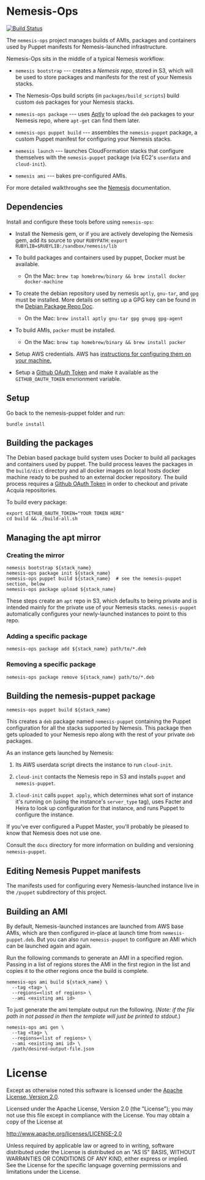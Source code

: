 # Nemesis-Ops
[![Build Status](https://magnum.travis-ci.com/acquia/nemesis-puppet.svg?token=fuZxkY8h1TVDnxYTXZSB&branch=master)](https://magnum.travis-ci.com/acquia/nemesis-puppet)

The `nemesis-ops` project manages builds of AMIs, packages and containers used by Puppet manifests for
Nemesis-launched infrastructure.

Nemesis-Ops sits in the middle of a typical Nemesis workflow:

* `nemesis bootstrap` --- creates a *Nemesis repo*, stored in S3, which will be used to store
  packages and manifests for the rest of your Nemesis stacks.

* The Nemesis-Ops build scripts (in `packages/build_scripts`) build custom `deb` packages for your
  Nemesis stacks.

* `nemesis-ops package` --- uses [Aptly](http://www.aptly.info/) to upload the `deb` packages to
  your Nemesis repo, where `apt-get` can find them later.

* `nemesis-ops puppet build` --- assembles the `nemesis-puppet` package, a custom Puppet manifest
  for configuring your Nemesis stacks.

* `nemesis launch` --- launches CloudFormation stacks that configure themselves with the
  `nemesis-puppet` package (via EC2's `userdata` and `cloud-init`).

* `nemesis ami` --- bakes pre-configured AMIs.

For more detailed walkthroughs see the [Nemesis](https://github.com/acquia/nemesis) documentation.

## Dependencies

Install and configure these tools before using `nemesis-ops`:

  - Install the Nemesis gem, or if you are actively developing the Nemesis gem, add its source to
    your `RUBYPATH`: `export RUBYLIB=$RUBYLIB:/sandbox/nemesis/lib`

  - To build packages and containers used by puppet, Docker must be available.
    - On the Mac: `brew tap homebrew/binary && brew install docker docker-machine`

  - To create the debian repository used by nemesis `aptly`, `gnu-tar`, and `gpg` must be installed.
    More details on setting up a GPG key can be found in the [Debian Package Repo Doc](docs/debian_package_repo.md).
    - On the Mac: `brew install aptly gnu-tar gpg gnupg gpg-agent`

  - To build AMIs, `packer` must be installed.
    - On the Mac: `brew tap homebrew/binary && brew install packer`

  - Setup AWS credentials. AWS has [instructions for configuring them on your machine.](http://docs.aws.amazon.com/cli/latest/userguide/cli-chap-getting-started.html)

  - Setup a [Github OAuth Token](https://github.com/settings/tokens) and make it available as the
    `GITHUB_OAUTH_TOKEN` envrionment variable.

## Setup

Go back to the nemesis-puppet folder and run:

    bundle install

## Building the packages

The Debian based package build system uses Docker to build all packages and containers used by
puppet. The build process leaves the packages in the `build/dist` directory and all docker
images on local hosts docker machine ready to be pushed to an external docker repository. The build
process requires a [Github OAuth Token](https://github.com/settings/tokens) in order to checkout
and private Acquia repositories.

To build every package:

    export GITHUB_OAUTH_TOKEN="YOUR TOKEN HERE"
    cd build && ./build-all.sh


## Managing the apt mirror

### Creating the mirror

    nemesis bootstrap ${stack_name}
    nemesis-ops package init ${stack_name}
    nemesis-ops puppet build ${stack_name}  # see the nemesis-puppet section, below
    nemesis-ops package upload ${stack_name}

These steps create an `apt` repo in S3, which defaults to being private and is intended mainly for
the private use of your Nemesis stacks. `nemesis-puppet` automatically configures your
newly-launched instances to point to this repo.

### Adding a specific package

    nemesis-ops package add ${stack_name} path/to/*.deb

### Removing a specific package

    nemesis-ops package remove ${stack_name} path/to/*.deb


## Building the nemesis-puppet package

    nemesis-ops puppet build ${stack_name}

This creates a `deb` package named `nemesis-puppet` containing the Puppet configuration for all the
stacks supported by Nemesis. This package then gets uploaded to your Nemesis repo along with the
rest of your private `deb` packages.

As an instance gets launched by Nemesis:

1. Its AWS userdata script directs the instance to run `cloud-init`.

2. `cloud-init` contacts the Nemesis repo in S3 and installs `puppet` and `nemesis-puppet`.

3. `cloud-init` calls `puppet apply`, which determines what sort of instance it's running on
  (using the instance's `server_type` tag), uses Facter and Heira to look up configuration for that
  instance, and runs Puppet to configure the instance.

If you've ever configured a Puppet Master, you'll probably be pleased to know that Nemesis does not
use one.

Consult the `docs` directory for more information on building and versioning `nemesis-puppet`.

## Editing Nemesis Puppet manifests

The manifests used for configuring every Nemesis-launched instance live in the `/puppet`
subdirectory of this project.

## Building an AMI

By default, Nemesis-launched instances are launched from AWS base AMIs, which are then configured
in-place at launch time from `nemesis-puppet.deb`. But you can also run `nemesis-puppet` to
configure an AMI which can be launched again and again.

Run the following commands to generate an AMI in a specified region. Passing in a list of regions
stores the AMI in the first region in the list and copies it to the other regions once the build is
complete.

    nemesis-ops ami build ${stack_name} \
      --tag <tag> \
      --regions=<list of regions> \
      --ami <existing ami id>

To just generate the ami template output run the following. (_Note: if the file path in not passed
in then the template will just be printed to stdout._)

    nemesis-ops ami gen \
      --tag <tag> \
      --regions=<list of regions> \
      --ami <existing ami id> \
      /path/desired-output-file.json


# License

Except as otherwise noted this software is licensed under the [Apache License, Version 2.0](http://www.apache.org/licenses/LICENSE-2.0.html).

Licensed under the Apache License, Version 2.0 (the "License");
you may not use this file except in compliance with the License.
You may obtain a copy of the License at

  http://www.apache.org/licenses/LICENSE-2.0

Unless required by applicable law or agreed to in writing, software
distributed under the License is distributed on an "AS IS" BASIS,
WITHOUT WARRANTIES OR CONDITIONS OF ANY KIND, either express or implied.
See the License for the specific language governing permissions and
limitations under the License.

